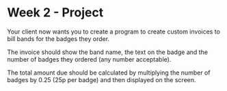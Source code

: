 # Week 2 - Project

Your client now wants you to create a program to create custom invoices to bill bands for the badges they order.

The invoice should show the band name, the text on the badge and the number of badges they ordered (any number acceptable).

The total amount due should be calculated by multiplying the number of badges by 0.25 (25p per badge) and then displayed on the screen.
